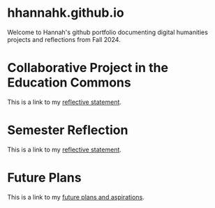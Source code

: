# hhannahk.github.io

Welcome to Hannah's github portfolio documenting digital humanities projects and reflections from Fall 2024. 

# Collaborative Project in the Education Commons

This is a link to my [reflective statement](ec_reflection.md).

# Semester Reflection

This is a link to my [reflective statement](reflection.html).

# Future Plans

This is a link to my [future plans and aspirations](lookingforward.html).
